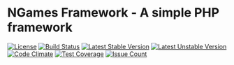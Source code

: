 # NGames Framework - A simple PHP framework
[![License](https://poser.pugx.org/ngames/framework/license.png)](https://packagist.org/packages/ngames/framework)
[![Build Status](https://travis-ci.org/nbraquart/ngames-framework.svg?branch=master)](https://travis-ci.org/nbraquart/ngames-framework)
[![Latest Stable Version](https://poser.pugx.org/ngames/framework/v/stable)](https://packagist.org/packages/ngames/framework)
[![Latest Unstable Version](https://poser.pugx.org/ngames/framework/v/unstable)](https://packagist.org/packages/ngames/framework)
[![Code Climate](https://codeclimate.com/github/nbraquart/ngames-framework/badges/gpa.svg)](https://codeclimate.com/github/nbraquart/ngames-framework)
[![Test Coverage](https://codeclimate.com/github/nbraquart/ngames-framework/badges/coverage.svg)](https://codeclimate.com/github/nbraquart/ngames-framework/coverage)
[![Issue Count](https://codeclimate.com/github/nbraquart/ngames-framework/badges/issue_count.svg)](https://codeclimate.com/github/nbraquart/ngames-framework)